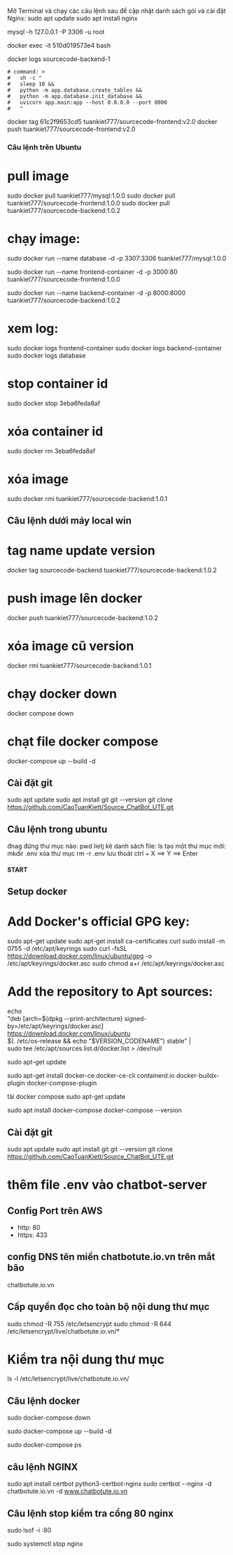 Mở Terminal và chạy các câu lệnh sau để cập nhật danh sách gói và cài đặt Nginx:
sudo apt update
sudo apt install nginx

mysql -h 127.0.0.1 -P 3306 -u root

docker exec -it 510d019573e4 bash

docker logs sourcecode-backend-1

    # command: >
    #   sh -c "
    #   sleep 10 &&
    #   python -m app.database.create_tables &&
    #   python -m app.database.init_database &&
    #   uvicorn app.main:app --host 0.0.0.0 --port 8000
    #   "

docker tag 61c2f9653cd5 tuankiet777/sourcecode-frontend:v2.0
docker push tuankiet777/sourcecode-frontend:v2.0

### Câu lệnh trên Ubuntu

# pull image

sudo docker pull tuankiet777/mysql:1.0.0
sudo docker pull tuankiet777/sourcecode-frontend:1.0.0
sudo docker pull tuankiet777/sourcecode-backend:1.0.2

# chạy image:

sudo docker run --name database -d -p 3307:3306 tuankiet777/mysql:1.0.0

sudo docker run --name frontend-container -d -p 3000:80 tuankiet777/sourcecode-frontend:1.0.0

sudo docker run --name backend-container -d -p 8000:8000 tuankiet777/sourcecode-backend:1.0.2

# xem log:

sudo docker logs frontend-container
sudo docker logs backend-container
sudo docker logs database

# stop container id

sudo docker stop 3eba6feda8af

# xóa container id

sudo docker rm 3eba6feda8af

# xóa image

sudo docker rmi tuankiet777/sourcecode-backend:1.0.1

## Câu lệnh dưới máy local win

# tag name update version

docker tag sourcecode-backend tuankiet777/sourcecode-backend:1.0.2

# push image lên docker

docker push tuankiet777/sourcecode-backend:1.0.2

# xóa image cũ version

docker rmi tuankiet777/sourcecode-backend:1.0.1

# chạy docker down

docker compose down

# chạt file docker compose

docker-compose up --build -d

## Cài đặt git

sudo apt update
sudo apt install git
git --version
git clone https://github.com/CaoTuanKiett/Source_ChatBot_UTE.git

## Câu lệnh trong ubuntu

đnag đứng thư mục nào: pwd
lietj kê danh sách file: ls
tạo một thư mục mới: mkdir .env
xóa thư mục rm -r .env
lưu thoát ctrl + X ==> Y ==> Enter

#### START

## Setup docker

# Add Docker's official GPG key:

sudo apt-get update
sudo apt-get install ca-certificates curl
sudo install -m 0755 -d /etc/apt/keyrings
sudo curl -fsSL https://download.docker.com/linux/ubuntu/gpg -o /etc/apt/keyrings/docker.asc
sudo chmod a+r /etc/apt/keyrings/docker.asc

# Add the repository to Apt sources:

echo \
 "deb [arch=$(dpkg --print-architecture) signed-by=/etc/apt/keyrings/docker.asc] https://download.docker.com/linux/ubuntu \
 $(. /etc/os-release && echo "$VERSION_CODENAME") stable" | \
 sudo tee /etc/apt/sources.list.d/docker.list > /dev/null

sudo apt-get update

sudo apt-get install docker-ce docker-ce-cli containerd.io docker-buildx-plugin docker-compose-plugin

tải docker compose
sudo apt-get update

sudo apt install docker-compose
docker-compose --version

## Cài đặt git

sudo apt update
sudo apt install git
git --version
git clone https://github.com/CaoTuanKiett/Source_ChatBot_UTE.git

# thêm file .env vào chatbot-server

## Config Port trên AWS

- http: 80
- https: 433

## config DNS tên miền chatbotute.io.vn trên mắt bão

chatbotute.io.vn

## Cấp quyền đọc cho toàn bộ nội dung thư mục

sudo chmod -R 755 /etc/letsencrypt
sudo chmod -R 644 /etc/letsencrypt/live/chatbotute.io.vn/\*

# Kiểm tra nội dung thư mục

ls -l /etc/letsencrypt/live/chatbotute.io.vn/

## Câu lệnh docker

sudo docker-compose down

sudo docker-compose up --build -d

sudo docker-compose ps

## câu lệnh NGINX

sudo apt install certbot python3-certbot-nginx
sudo certbot --nginx -d chatbotute.io.vn -d www.chatbotute.io.vn

## Câu lệnh stop kiểm tra cổng 80 nginx

sudo lsof -i :80

sudo systemctl stop nginx
